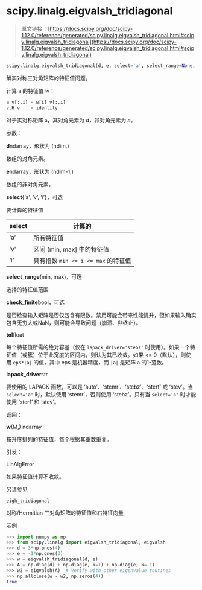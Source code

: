 # scipy.linalg.eigvalsh_tridiagonal

> 原文链接：[https://docs.scipy.org/doc/scipy-1.12.0/reference/generated/scipy.linalg.eigvalsh_tridiagonal.html#scipy.linalg.eigvalsh_tridiagonal](https://docs.scipy.org/doc/scipy-1.12.0/reference/generated/scipy.linalg.eigvalsh_tridiagonal.html#scipy.linalg.eigvalsh_tridiagonal)

```py
scipy.linalg.eigvalsh_tridiagonal(d, e, select='a', select_range=None, check_finite=True, tol=0.0, lapack_driver='auto')
```

解实对称三对角矩阵的特征值问题。

计算 `a` 的特征值 *w*：

```py
a v[:,i] = w[i] v[:,i]
v.H v    = identity 
```

对于实对称矩阵 `a`，其对角元素为 *d*，非对角元素为 *e*。

参数：

**d**ndarray，形状为 (ndim,)

数组的对角元素。

**e**ndarray，形状为 (ndim-1,)

数组的非对角元素。

**select**{‘a’, ‘v’, ‘i’}，可选

要计算的特征值

| select | 计算的 |
| --- | --- |
| ‘a’ | 所有特征值 |
| ‘v’ | 区间 (min, max] 中的特征值 |
| ‘i’ | 具有指数 `min <= i <= max` 的特征值 |

**select_range**(min, max)，可选

选择的特征值范围

**check_finite**bool，可选

是否检查输入矩阵是否仅包含有限数。禁用可能会带来性能提升，但如果输入确实包含无穷大或NaN，则可能会导致问题（崩溃、非终止）。

**tol**float

每个特征值所需的绝对容差（仅在 `lapack_driver='stebz'` 时使用）。如果一个特征值（或簇）位于此宽度的区间内，则认为其已收敛。如果 <= 0（默认），则使用 `eps*|a|` 的值，其中 eps 是机器精度，而 `|a|` 是矩阵 `a` 的1-范数。

**lapack_driver**str

要使用的 LAPACK 函数，可以是 ‘auto’、‘stemr’、‘stebz’、‘sterf’ 或 ‘stev’。当 `select='a'` 时，默认使用 ‘stemr’，否则使用 ‘stebz’。只有当 `select='a'` 时才能使用 ‘sterf’ 和 ‘stev’。

返回：

**w**(M,) ndarray

按升序排列的特征值，每个根据其重数重复。

引发：

LinAlgError

如果特征值计算不收敛。

另请参见

[`eigh_tridiagonal`](scipy.linalg.eigh_tridiagonal.html#scipy.linalg.eigh_tridiagonal "scipy.linalg.eigh_tridiagonal")

对称/Hermitian 三对角矩阵的特征值和右特征向量

示例

```py
>>> import numpy as np
>>> from scipy.linalg import eigvalsh_tridiagonal, eigvalsh
>>> d = 3*np.ones(4)
>>> e = -1*np.ones(3)
>>> w = eigvalsh_tridiagonal(d, e)
>>> A = np.diag(d) + np.diag(e, k=1) + np.diag(e, k=-1)
>>> w2 = eigvalsh(A)  # Verify with other eigenvalue routines
>>> np.allclose(w - w2, np.zeros(4))
True 
```
